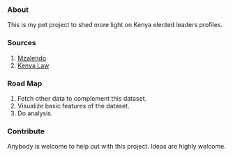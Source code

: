 ### About
This is my pet project to shed more light on Kenya elected leaders profiles.

### Sources
1. [Mzalendo](http://info.mzalendo.com)
2. [Kenya Law](http://kenyalaw.org/kl/)

### Road Map
1. Fetch other data to complement this dataset.
2. Visualize basic features of the dataset.
3. Do analysis.

### Contribute
Anybody is welcome to help out with this project. Ideas are highly welcome.
